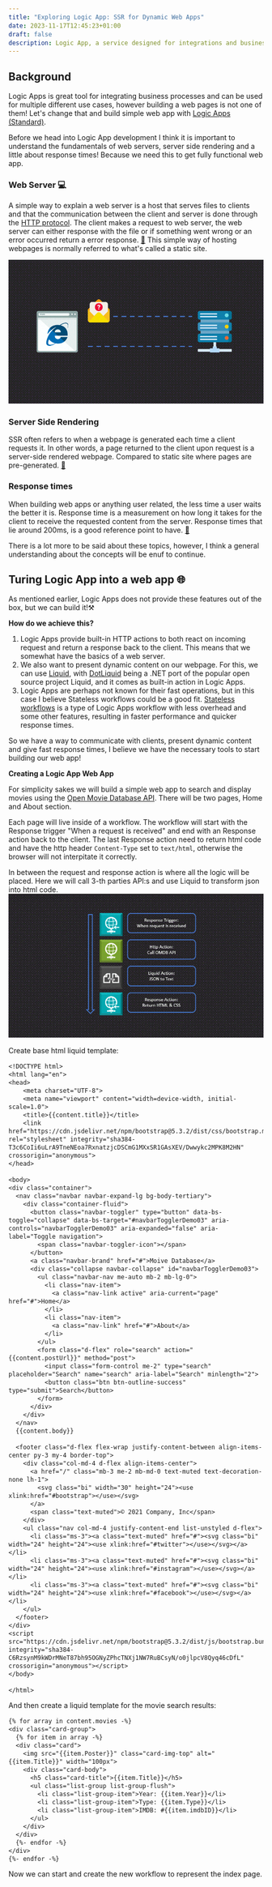 ```yaml
---
title: "Exploring Logic App: SSR for Dynamic Web Apps"
date: 2023-11-17T12:45:23+01:00
draft: false
description: Logic App, a service designed for integrations and business processes. But in this post we will be transforming Logic Apps into a web experience by using server-side rendering (SSR).
---
```



## Background
Logic Apps is great tool for integrating business processes and can be used for multiple different use cases, however building a web pages is not one of them! Let's change that and build simple web app with [Logic Apps (Standard)](https://learn.microsoft.com/en-us/azure/logic-apps/logic-apps-overview).

Before we head into Logic App development I think it is important to understand the fundamentals of web servers, server side rendering and a little about response times! Because we need this to get fully functional web app.

### Web Server 💻
A simple way to explain a web server is a host that serves files to clients and that the communication between the client and server is done through the [HTTP protocol](https://developer.mozilla.org/en-US/docs/Glossary/HTTP).
The client makes a request to web server, the web server can either response with the file or if something went wrong or an error occurred return a error response. [📖](https://developer.mozilla.org/en-US/docs/Learn/Common_questions/Web_mechanics/What_is_a_web_server)
This simple way of hosting webpages is normally referred to what's called a static site. 

![Client & Web Server](clientwebserver.gif)

### Server Side Rendering
SSR often refers to when a webpage is generated each time a client requests it. In other words, a page returned to the client upon request is a server-side rendered webpage. Compared to static site where pages are pre-generated. [📖](https://dev.to/ebereplenty/server-side-rendering-ssr-vs-static-site-generation-ssg-214k)


### Response times 
When building web apps or anything user related, the less time a user waits the better it is. Response time is a measurement on how long it takes for the client to receive the requested content from the server. Response times that lie around 200ms, is a good reference point to have. [📖](https://developer.mozilla.org/en-US/docs/Web/Performance/How_long_is_too_long)

There is a lot more to be said about these topics, however, I think a general understanding about the concepts will be enuf to continue.

## Turing Logic App into a web app 🌐
As mentioned earlier, Logic Apps does not provide these features out of the box, but we can build it!⚒️

**How do we achieve this?**
1) Logic Apps provide built-in HTTP actions to both react on incoming request and return a response back to the client. This means that we somewhat have the basics of a web server. 
2) We also want to present dynamic content on our webpage. For this, we can use [Liquid](https://shopify.github.io/liquid), with [DotLiquid](https://github.com/dotliquid/dotliquid) being a .NET port of the popular open source project Liquid, and it comes as built-in action in Logic Apps. 
3) Logic Apps are perhaps not known for their fast operations, but in this case I believe Stateless workflows could be a good fit. [Stateless workflows](https://learn.microsoft.com/en-us/azure/logic-apps/single-tenant-overview-compare) is a type of Logic Apps workflow with less overhead and some other features, resulting in faster performance and quicker response times.

So we have a way to communicate with clients, present dynamic content and give fast response times, I believe we have the necessary tools to start building our web app!

**Creating a Logic App Web App**

For simplicity sakes we will build a simple web app to search and display movies using the [Open Movie Database API](https://www.omdbapi.com/). There will be two pages, Home and About section.  

Each page will live inside of a workflow. The workflow will start with the Response trigger "When a request is received" and end with an Response action back to the client. The last Response action need to return html code and have the http header ```Content-Type``` set to ```text/html```, otherwise the browser will not interpitate it correctly. 

In between the request and response action is where all the logic will be placed. Here we will call 3-th parties API:s and use Liquid to transform json into html code.
![Workflow](workflow.gif)

Create base html liquid template: 
```
<!DOCTYPE html>
<html lang="en">
<head>
    <meta charset="UTF-8">
    <meta name="viewport" content="width=device-width, initial-scale=1.0">
    <title>{{content.title}}</title>
    <link href="https://cdn.jsdelivr.net/npm/bootstrap@5.3.2/dist/css/bootstrap.min.css" rel="stylesheet" integrity="sha384-T3c6CoIi6uLrA9TneNEoa7RxnatzjcDSCmG1MXxSR1GAsXEV/Dwwykc2MPK8M2HN" crossorigin="anonymous">
</head>

<body>
<div class="container">
  <nav class="navbar navbar-expand-lg bg-body-tertiary">
    <div class="container-fluid">
      <button class="navbar-toggler" type="button" data-bs-toggle="collapse" data-bs-target="#navbarTogglerDemo03" aria-controls="navbarTogglerDemo03" aria-expanded="false" aria-label="Toggle navigation">
        <span class="navbar-toggler-icon"></span>
      </button>
      <a class="navbar-brand" href="#">Moive Database</a>
      <div class="collapse navbar-collapse" id="navbarTogglerDemo03">
        <ul class="navbar-nav me-auto mb-2 mb-lg-0">
          <li class="nav-item">
            <a class="nav-link active" aria-current="page" href="#">Home</a>
          </li>
          <li class="nav-item">
            <a class="nav-link" href="#">About</a>
          </li>
        </ul>
        <form class="d-flex" role="search" action="{{content.postUrl}}" method="post">
          <input class="form-control me-2" type="search" placeholder="Search" name="search" aria-label="Search" minlength="2">
          <button class="btn btn-outline-success" type="submit">Search</button>
        </form>
      </div>
    </div>
  </nav>
  {{content.body}}

  <footer class="d-flex flex-wrap justify-content-between align-items-center py-3 my-4 border-top">
    <div class="col-md-4 d-flex align-items-center">
      <a href="/" class="mb-3 me-2 mb-md-0 text-muted text-decoration-none lh-1">
        <svg class="bi" width="30" height="24"><use xlink:href="#bootstrap"></use></svg>
      </a>
      <span class="text-muted">© 2021 Company, Inc</span>
    </div>
    <ul class="nav col-md-4 justify-content-end list-unstyled d-flex">
      <li class="ms-3"><a class="text-muted" href="#"><svg class="bi" width="24" height="24"><use xlink:href="#twitter"></use></svg></a></li>
      <li class="ms-3"><a class="text-muted" href="#"><svg class="bi" width="24" height="24"><use xlink:href="#instagram"></use></svg></a></li>
      <li class="ms-3"><a class="text-muted" href="#"><svg class="bi" width="24" height="24"><use xlink:href="#facebook"></use></svg></a></li>
    </ul>
  </footer>
</div>
<script src="https://cdn.jsdelivr.net/npm/bootstrap@5.3.2/dist/js/bootstrap.bundle.min.js" integrity="sha384-C6RzsynM9kWDrMNeT87bh95OGNyZPhcTNXj1NW7RuBCsyN/o0jlpcV8Qyq46cDfL" crossorigin="anonymous"></script>
</body>

</html>
```
And then create a liquid template for the movie search results: 
```
{% for array in content.movies -%}
<div class="card-group">
  {% for item in array -%}
  <div class="card">
    <img src="{{item.Poster}}" class="card-img-top" alt="{{item.Title}}" width="100px">
    <div class="card-body">
      <h5 class="card-title">{{item.Title}}</h5>
      <ul class="list-group list-group-flush">
        <li class="list-group-item">Year: {{item.Year}}</li>
        <li class="list-group-item">Type: {{item.Type}}</li>
        <li class="list-group-item">IMDB: #{{item.imdbID}}</li>
      </ul>
    </div>
  </div>
  {%- endfor -%}
</div>
{%- endfor -%}
```
Now we can start and create the new workflow to represent the index page. 